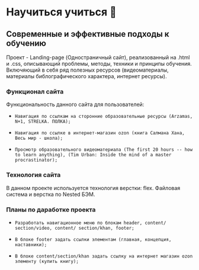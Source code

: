 # Научиться учиться 📘
## Современные и эффективные подходы к обучению
Проект -  Landing-page (Одностраничный сайт), реализованный на .html и .css, описывающий проблемы, методы, техники и принципы обучения. Включяющий в себя ряд полезных ресурсов (видеоматериалы, материалы библографического характера, интернет ресурсы).

### Функционал сайта
Функциональность данного сайта для пользователей:
*     Навигация по ссылкам на сторонние образовательные ресурсы (Arzamas, N+1, STRELKA. ПОЛКА);
*     Навигация по ссылке в интернет-магазин ozon (книга Салмана Хана, Весь мир - школа);
*     Просмотр образовательного видеоматериала (The first 20 hours -- how to learn anything), (Tim Urban: Inside the mind of a master procrastinator);

### Технология сайта
В данном проекте используется технология верстки: flex. Файловая система и верстка по Nеsted БЭМ.

### Планы по даработке проекта
*     Разработать навигационное меню по блокам header, content/ section/video, content/ section/khan, footer;
*     В блоке footer задать ссылки элементам (главная, концепция, наставники);
*     В блоке content/section/khan задать ссылку на интернет магазин ozon элементу (купить книгу);


     

